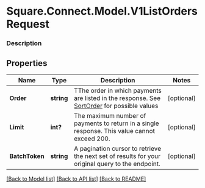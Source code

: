 # Square.Connect.Model.V1ListOrdersRequest

### Description



## Properties

Name | Type | Description | Notes
------------ | ------------- | ------------- | -------------
**Order** | **string** | TThe order in which payments are listed in the response. See [SortOrder](#type-sortorder) for possible values | [optional] 
**Limit** | **int?** | The maximum number of payments to return in a single response. This value cannot exceed 200. | [optional] 
**BatchToken** | **string** | A pagination cursor to retrieve the next set of results for your original query to the endpoint. | [optional] 



[[Back to Model list]](../README.md#documentation-for-models) [[Back to API list]](../README.md#documentation-for-api-endpoints) [[Back to README]](../README.md)


